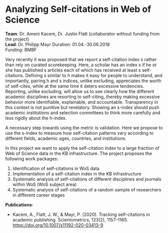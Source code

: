 # Analyzing Self-citations in Web of Science

**Team**: Dr. Ameni Kacem, Dr. Justin Flatt (collaborator without funding from the project)  
**Lead**: Dr. Philipp Mayr
Duration: 01.04.-30.06.2018  
Funding: BMBF  


Very recently it was proposed that we report a self-citation index s rather than rely on curated scorekeeping. Here, a scholar has an index s if he or she has published s articles each of which has received at least s self-citations.
Defining s similar to h makes it easy for people to understand, and importantly, pairing h and s indices, unlike excluding, appreciates the worth of self-cites, while at the same time it deters excessive tendencies. Reporting, unlike excluding, will allow us to see clearly how the different academic disciplines are resorting to self-citing, thereby making excessive behavior more identifiable, explainable, and accountable. Transparency in this context is not punitive but revelatory. Showing an s-index should push academic institutions and selection committees to think more carefully and less rigidly about the h-index.

A necessary step towards using the metric is validation. Here we propose to use the s-index to measure how self-citation patterns vary according to different fields, academic ages, countries, and institutions.

In this project we want to apply  the self-citation index  to a large fraction of Web of Science data in the KB infrastructure. The project proposes the following work packages:
1.	Identification of self-citations in WoS data
2.	Implementation of a self-citation index in the KB infrastructure
3.	Systematic analysis of self-citations of different disciplines and journals within WoS (WoS subject area)
4.	Systematic analysis of self-citations of a random sample of researchers in different career stages

**Publications**:
* Kacem, A., Flatt, J. W., & Mayr, P. (2020). Tracking self-citations in academic publishing. Scientometrics, 123(2), 1157–1165. https://doi.org/10.1007/s11192-020-03413-9

